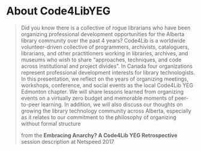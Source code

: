 # About Code4LibYEG

> Did you know there is a collective of rogue librarians who have been organizing professional development opportunities for the Alberta library community over the past 4 years? Code4Lib is a worldwide volunteer-driven collective of programmers, archivists, cataloguers, librarians, and other practitioners working in libraries, archives, and museums who wish to share “approaches, techniques, and code across institutional and project divides”. In Canada four organizations represent professional development interests for library technologists. In this presentation, we reflect on the years of organizing meetings, workshops, conference, and social events as the local Code4Lib YEG Edmonton chapter. We will share lessons learned from organizing events on a virtually zero budget and memorable moments of peer-to-peer learning. In addition, we will also discuss our thoughts on growing the library technology community across Alberta, especially as it relates to our commitment to the philosophy of organizing without formal structure
>
> from the **Embracing Anarchy? A Code4Lib YEG Retrospective** session description at Netspeed 2017
